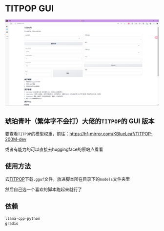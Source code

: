# TITPOP GUI

![img.png](img.png)

## 琥珀青叶（繁体字不会打）大佬的`TITPOP`的 GUI 版本

要查看`TITPOP`的模型权重，前往：https://hf-mirror.com/KBlueLeaf/TITPOP-200M-dev

或者有能力的可以直接去huggingface的原站点看看

## 使用方法

去[TITPOP](https://hf-mirror.com/KBlueLeaf/TITPOP-200M-dev)下载`.gguf`文件，放进脚本所在目录下的`models`文件夹里

然后自己选一个喜欢的脚本跑起来就行了

## 依赖

```
llama-cpp-python
gradio
```